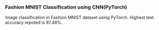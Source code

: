 
### Fashion MNIST Classification using CNN(PyTorch)
Image classification in Fashion MNIST dataset using PyTorch. Highest test accuracy repoted is 97.48%. 